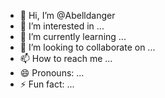 - 👋 Hi, I’m @Abelldanger
- 👀 I’m interested in ...
- 🌱 I’m currently learning ...
- 💞️ I’m looking to collaborate on ...
- 📫 How to reach me ...
- 😄 Pronouns: ...
- ⚡ Fun fact: ...

<!---
Abelldanger/Abelldanger is a ✨ special ✨ repository because its `README.md` (this file) appears on your GitHub profile.
You can click the Preview link to take a look at your changes.
--->
